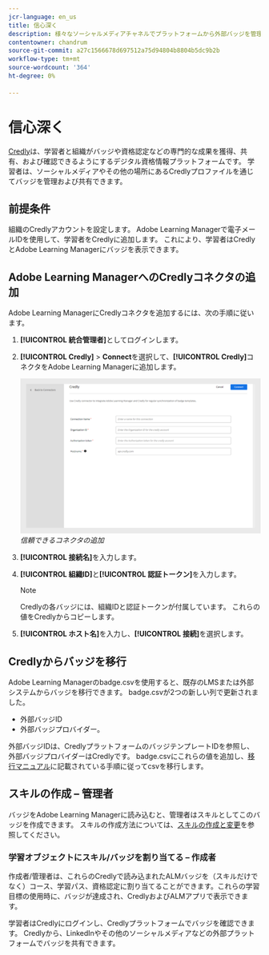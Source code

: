 ```yaml
---
jcr-language: en_us
title: 信心深く
description: 様々なソーシャルメディアチャネルでプラットフォームから外部バッジを管理および共有するためのALMとのCredlyの統合について説明します
contentowner: chandrum
source-git-commit: a27c1566678d697512a75d94804b8804b5dc9b2b
workflow-type: tm+mt
source-wordcount: '364'
ht-degree: 0%

---
```


# 信心深く

[Credly](https://info.credly.com/)は、学習者と組織がバッジや資格認定などの専門的な成果を獲得、共有、および確認できるようにするデジタル資格情報プラットフォームです。 学習者は、ソーシャルメディアやその他の場所にあるCredlyプロファイルを通じてバッジを管理および共有できます。

## 前提条件

組織のCredlyアカウントを設定します。 Adobe Learning Managerで電子メールIDを使用して、学習者をCredlyに追加します。 これにより、学習者はCredlyとAdobe Learning Managerにバッジを表示できます。

## Adobe Learning ManagerへのCredlyコネクタの追加

Adobe Learning ManagerにCredlyコネクタを追加するには、次の手順に従います。

1. **[!UICONTROL 統合管理者]**&#x200B;としてログインします。
2. **[!UICONTROL Credly]** > **Connect**&#x200B;を選択して、**[!UICONTROL Credly]**&#x200B;コネクタをAdobe Learning Managerに追加します。

   ![](assets/connector-credly.png)
   _信頼できるコネクタの追加_

3. **[!UICONTROL 接続名]**&#x200B;を入力します。
4. **[!UICONTROL 組織ID]**&#x200B;と&#x200B;**[!UICONTROL 認証トークン]**&#x200B;を入力します。

   >[!NOTE]
   >
   >Credlyの各バッジには、組織IDと認証トークンが付属しています。 これらの値をCredlyからコピーします。

5. **[!UICONTROL ホスト名]**&#x200B;を入力し、**[!UICONTROL 接続]**&#x200B;を選択します。

## Credlyからバッジを移行

Adobe Learning Managerのbadge.csvを使用すると、既存のLMSまたは外部システムからバッジを移行できます。 badge.csvが2つの新しい列で更新されました。

* 外部バッジID
* 外部バッジプロバイダー。

外部バッジIDは、CredlyプラットフォームのバッジテンプレートIDを参照し、外部バッジプロバイダーはCredlyです。 badge.csvにこれらの値を追加し、[移行マニュアル](https://experienceleague.adobe.com/en/docs/learning-manager/using/integration/migration-manual#migrationprocedure)に記載されている手順に従ってcsvを移行します。

## スキルの作成 – 管理者

バッジをAdobe Learning Managerに読み込むと、管理者はスキルとしてこのバッジを作成できます。 スキルの作成方法については、[スキルの作成と変更](https://experienceleague.adobe.com/en/docs/learning-manager/using/admin/skills-levels)を参照してください。

### 学習オブジェクトにスキル/バッジを割り当てる – 作成者

作成者/管理者は、これらのCredlyで読み込まれたALMバッジを（スキルだけでなく）コース、学習パス、資格認定に割り当てることができます。これらの学習目標の使用時に、バッジが達成され、CredlyおよびALMアプリで表示できます。

学習者はCredlyにログインし、Credlyプラットフォームでバッジを確認できます。 Credlyから、LinkedInやその他のソーシャルメディアなどの外部プラットフォームでバッジを共有できます。

